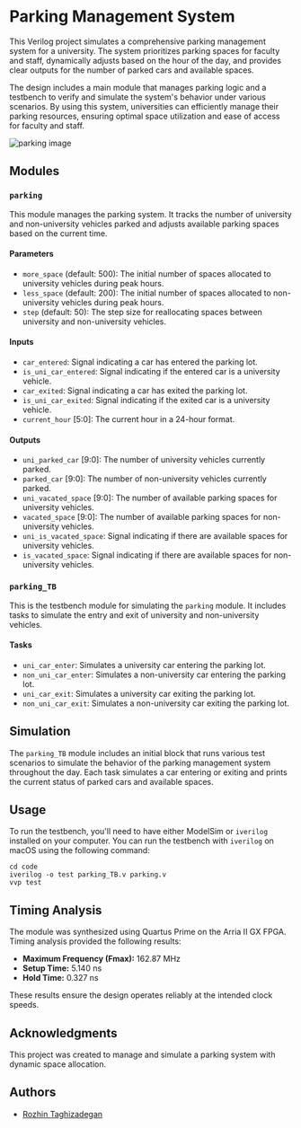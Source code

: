 # Parking Management System

This Verilog project simulates a comprehensive parking management system for a university. The system prioritizes parking spaces for faculty and staff, dynamically adjusts based on the hour of the day, and provides clear outputs for the number of parked cars and available spaces.

The design includes a main module that manages parking logic and a testbench to verify and simulate the system's behavior under various scenarios. By using this system, universities can efficiently manage their parking resources, ensuring optimal space utilization and ease of access for faculty and staff.

![parking image]([https://img.freepik.com/premium-vector/processor-logo-icon_617585-3379.jpg?w=1380](https://img.freepik.com/free-vector/isometric-parking-composition-with-outdoor-view-parking-lot-with-cars-laying-cash-register-booth-vector-illustration_1284-84804.jpg?w=2000&t=st=1721941591~exp=1721942191~hmac=a04a1ddaeb36ab43ede8e28708c824402a7bbebd0236a9757c586a24bf6e09a6))

## Modules

### `parking`

This module manages the parking system. It tracks the number of university and non-university vehicles parked and adjusts available parking spaces based on the current time.

#### Parameters

- `more_space` (default: 500): The initial number of spaces allocated to university vehicles during peak hours.
- `less_space` (default: 200): The initial number of spaces allocated to non-university vehicles during peak hours.
- `step` (default: 50): The step size for reallocating spaces between university and non-university vehicles.

#### Inputs

- `car_entered`: Signal indicating a car has entered the parking lot.
- `is_uni_car_entered`: Signal indicating if the entered car is a university vehicle.
- `car_exited`: Signal indicating a car has exited the parking lot.
- `is_uni_car_exited`: Signal indicating if the exited car is a university vehicle.
- `current_hour` [5:0]: The current hour in a 24-hour format.

#### Outputs

- `uni_parked_car` [9:0]: The number of university vehicles currently parked.
- `parked_car` [9:0]: The number of non-university vehicles currently parked.
- `uni_vacated_space` [9:0]: The number of available parking spaces for university vehicles.
- `vacated_space` [9:0]: The number of available parking spaces for non-university vehicles.
- `uni_is_vacated_space`: Signal indicating if there are available spaces for university vehicles.
- `is_vacated_space`: Signal indicating if there are available spaces for non-university vehicles.

### `parking_TB`

This is the testbench module for simulating the `parking` module. It includes tasks to simulate the entry and exit of university and non-university vehicles.

#### Tasks

- `uni_car_enter`: Simulates a university car entering the parking lot.
- `non_uni_car_enter`: Simulates a non-university car entering the parking lot.
- `uni_car_exit`: Simulates a university car exiting the parking lot.
- `non_uni_car_exit`: Simulates a non-university car exiting the parking lot.

## Simulation

The `parking_TB` module includes an initial block that runs various test scenarios to simulate the behavior of the parking management system throughout the day. Each task simulates a car entering or exiting and prints the current status of parked cars and available spaces.

## Usage

To run the testbench, you'll need to have either ModelSim or `iverilog` installed on your computer. You can run the testbench with `iverilog` on macOS using the following command:
```
cd code
iverilog -o test parking_TB.v parking.v
vvp test
```

## Timing Analysis

The module was synthesized using Quartus Prime on the Arria II GX FPGA. Timing analysis provided the following results:

- **Maximum Frequency (Fmax):** 162.87 MHz
- **Setup Time:** 5.140 ns
- **Hold Time:** 0.327 ns

These results ensure the design operates reliably at the intended clock speeds.

## Acknowledgments

This project was created to manage and simulate a parking system with dynamic space allocation.

## Authors
- [Rozhin Taghizadegan](https://github.com/RozhTagh)
